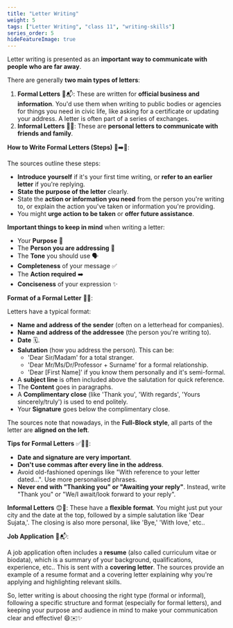 ```yaml
---
title: "Letter Writing"
weight: 5
tags: ["Letter Writing", "class 11", "writing-skills"]
series_order: 5
hideFeatureImage: true
---
```


Letter writing is presented as an **important way to communicate with people who are far away**.

There are generally **two main types of letters**:

1.  **Formal Letters** 🏢📬: These are written for **official business and information**. You'd use them when writing to public bodies or agencies for things you need in civic life, like asking for a certificate or updating your address. A letter is often part of a series of exchanges.
2.  **Informal Letters** 💌😊: These are **personal letters to communicate with friends and family**.

**How to Write Formal Letters (Steps)** 📝➡️🏢:

The sources outline these steps:
*   **Introduce yourself** if it's your first time writing, or **refer to an earlier letter** if you're replying.
*   **State the purpose of the letter** clearly.
*   State the **action or information you need** from the person you're writing to, or explain the action you've taken or information you're providing.
*   You might **urge action to be taken** or **offer future assistance**.

**Important things to keep in mind** when writing a letter:

*   Your **Purpose** 🎯
*   The **Person you are addressing** 👤
*   The **Tone** you should use 🗣️
*   **Completeness** of your message ✅
*   The **Action required** ➡️
*   **Conciseness** of your expression ✨

**Format of a Formal Letter** 📜🏢:

Letters have a typical format:
*   **Name and address of the sender** (often on a letterhead for companies).
*   **Name and address of the addressee** (the person you're writing to).
*   **Date** 🗓️.
*   **Salutation** (how you address the person). This can be:
    *   'Dear Sir/Madam' for a total stranger.
    *   'Dear Mr/Ms/Dr/Professor + Surname' for a formal relationship.
    *   'Dear [First Name]' if you know them personally and it's semi-formal.
*   A **subject line** is often included above the salutation for quick reference.
*   The **Content** goes in paragraphs.
*   A **Complimentary close** (like 'Thank you', 'With regards', 'Yours sincerely/truly') is used to end politely.
*   Your **Signature** goes below the complimentary close.

The sources note that nowadays, in the **Full-Block style**, all parts of the letter are **aligned on the left**.

**Tips for Formal Letters** ✅🙅‍♀️:

*   **Date and signature are very important**.
*   **Don't use commas after every line in the address**.
*   Avoid old-fashioned openings like "With reference to your letter dated...". Use more personalised phrases.
*   **Never end with "Thanking you" or "Awaiting your reply"**. Instead, write "Thank you" or "We/I await/look forward to your reply".

**Informal Letters** 😊💌:
These have a **flexible format**. You might just put your city and the date at the top, followed by a simple salutation like 'Dear Sujata,'. The closing is also more personal, like 'Bye,' 'With love,' etc..

**Job Application** 📄📬:

A job application often includes a **resume** (also called curriculum vitae or biodata), which is a summary of your background, qualifications, experience, etc.. This is sent with a **covering letter**. The sources provide an example of a resume format and a covering letter explaining why you're applying and highlighting relevant skills.

So, letter writing is about choosing the right type (formal or informal), following a specific structure and format (especially for formal letters), and keeping your purpose and audience in mind to make your communication clear and effective! 😄✉️✨